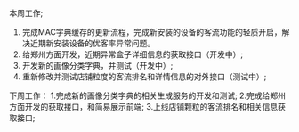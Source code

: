本周工作;
1. 完成MAC字典缓存的更新流程，完成新安装的设备的客流功能的轻质开启，解决近期新安装设备的优客率异常问题。
2. 给郑州方面开发，近期异常盒子详细信息的获取接口（开发中）;
3. 开发新的画像分类字典，并测试（开发中）;
4. 重新修改并测试店铺粒度的客流排名和详情信息的对外接口（测试中）;

下周工作：
1.完成新的画像分类字典的相关生成服务的开发和测试;
2.完成给郑州方面开发的获取接口，和简易展示前端;
3.上线店铺颗粒的客流排名和相关信息获取接口;
